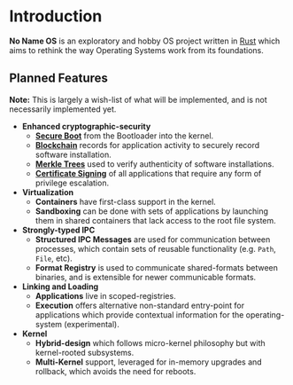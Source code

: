 # Introduction

**No Name OS** is an exploratory and hobby OS project written in [Rust] which
aims to rethink the way Operating Systems work from its foundations.

## Planned Features

**Note:** This is largely a wish-list of what will be implemented, and is not
necessarily implemented yet.

* **Enhanced cryptographic-security**
  * **[Secure Boot]** from the Bootloader into the kernel.
  * **[Blockchain]** records for application activity to securely record software
    installation.
  * **[Merkle Trees]** used to verify authenticity of software installations.
  * **[Certificate Signing]** of all applications that require any form of
    privilege escalation.
* **Virtualization**
  * **Containers** have first-class support in the kernel.
  * **Sandboxing** can be done with sets of applications by launching them in
    shared containers that lack access to the root file system.
* **Strongly-typed IPC**
  * **Structured IPC Messages** are used for communication between processes,
    which contain sets of reusable functionality (e.g. `Path`, `File`, etc).
  * **Format Registry** is used to communicate shared-formats between binaries,
    and is extensible for newer communicable formats.
* **Linking and Loading**
  * **Applications** live in scoped-registries.
  * **Execution** offers alternative non-standard entry-point for applications
    which provide contextual information for the operating-system (experimental).
* **Kernel**
  * **Hybrid-design** which follows micro-kernel philosophy but with
    kernel-rooted subsystems.
  * **Multi-Kernel** support, leveraged for in-memory upgrades and rollback,
    which avoids the need for reboots.

[Rust]: https://rustlang.org
[Merkle Trees]: https://en.wikipedia.org/wiki/Merkle_tree
[Secure Boot]: https://wiki.archlinux.org/title/Unified_Extensible_Firmware_Interface/Secure_Boot
[Blockchain]: https://en.wikipedia.org/wiki/Blockchain
[Certificate Signing]: https://en.wikipedia.org/wiki/PKCS_12